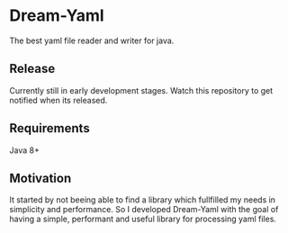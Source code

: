 # Dream-Yaml
The best yaml file reader and writer for java.
## Release
Currently still in early development stages. Watch this repository to get notified when its released.
## Requirements
Java 8+
## Motivation
It started by not beeing able to find a library which fullfilled my needs in simplicity and performance.
So I developed Dream-Yaml with the goal of having a simple, performant and useful library for processing yaml files.
